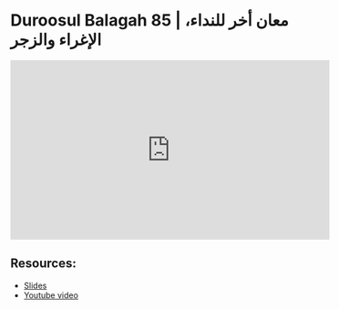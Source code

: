 # Duroosul Balagah 85 | معان أخر للنداء، الإغراء والزجر
                
<iframe width="560" height="315" src="https://www.youtube-nocookie.com/embed/aPsUaAfXF3s?start=0" frameborder="0" allow="accelerometer; autoplay; encrypted-media; gyroscope; picture-in-picture" allowfullscreen="allowfullscreen">
</iframe><BR>

## Resources:
- [Slides](https://github.com/arshare/resources_balagha_pdfs)
- [Youtube video](https://www.youtube.com/watch?v=aPsUaAfXF3s&list=PLzn0qdi6JpdvvXVuJ7kIusNquSxeyKJvc)


